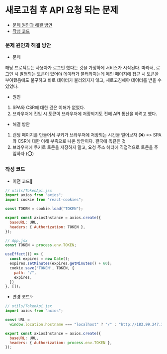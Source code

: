 # 새로고침 후 API 요청 되는 문제

* [문제 원인과 해결 방안](#문제-원인과-해결-방안)
* [작성 코드](#작성-코드)

### 문제 원인과 해결 방안

* 문제

해당 프로젝트는 사용자가 로그인 했다는 것을 가정하에 서비스가 시작된다. 따라서, 로그인 시 발행되는 토큰이 있어야 데이터가 불러와지는데 메인 페이지에 접근 시 토큰을 부여했음에도 불구하고 
바로 데이터가 불러와지지 않고, 새로고침해야 데이터를 받을 수 있었다.

* 원인

1. SPA와 CSR에 대한 깊은 이해가 없었다.
2. 브라우저에 진입 시 토큰이 브라우저에 저장되기도 전에 API 통신을 하려고 했다.

* 해결 방안

1. 랜딩 페이지를 만들어서 쿠키가 브라우저에 저장되는 시간을 벌어보자 (❌) => SPA와 CSR에 대한 이해 부족으로 나온 방안이다. 결국에 똑같은 것
2. 브라우저에 쿠키로 토큰을 저장하지 말고, 요청 주소 헤더에 직접적으로 토큰을 주입하자 (⭕️)

### 작성 코드

* 이전 코드💩

```javascript
// utils/TokenApi.jsx
import axios from "axios";
import cookie from "react-cookies";

const TOKEN = cookie.load("TOKEN");

export const axiosInstance = axios.create({
  baseURL: URL,
  headers: { Authorization: TOKEN },
});

// App.jsx
const TOKEN = process.env.TOKEN;

useEffect(() => {
  const expires = new Date();
  expires.setMinutes(expires.getMinutes() + 60);
  cookie.save('TOKEN', TOKEN, {
    path: "/",
    expires,
  })
}, []);
```

* 변경 코드✨

```javascript
// utils/TokenApi.jsx
import axios from "axios";

const URL =
  window.location.hostname === "localhost" ? "/" : "http://183.99.247.17:8881";

export const axiosInstance = axios.create({
  baseURL: URL,
  headers: { Authorization: process.env.TOKEN },
});
```
